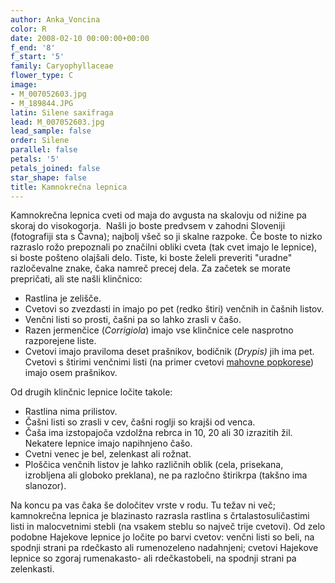 ```yaml
---
author: Anka_Voncina
color: R
date: 2008-02-10 00:00:00+00:00
f_end: '8'
f_start: '5'
family: Caryophyllaceae
flower_type: C
image:
- M_007052603.jpg
- M_189844.JPG
latin: Silene saxifraga
lead: M_007052603.jpg
lead_sample: false
order: Silene
parallel: false
petals: '5'
petals_joined: false
star_shape: false
title: Kamnokrečna lepnica
---
```

Kamnokrečna lepnica cveti od maja do avgusta na skalovju od nižine pa skoraj do visokogorja.  Našli jo boste predvsem v zahodni Sloveniji (fotografiji sta s Čavna); najbolj všeč so ji skalne razpoke. Če boste to nizko razraslo rožo prepoznali po značilni obliki cveta (tak cvet imajo le lepnice), si boste pošteno olajšali delo. Tiste, ki boste želeli preveriti \"uradne\" razločevalne znake, čaka namreč precej dela. Za začetek se morate prepričati, ali ste našli klinčnico:

-   Rastlina je zelišče.
-   Cvetovi so zvezdasti in imajo po pet (redko štiri) venčnih in čašnih listov.
-   Venčni listi so prosti, čašni pa so lahko zrasli v čašo.
-   Razen jermenčice (*Corrigiola*) imajo vse klinčnice cele nasprotno razporejene liste.
-   Cvetovi imajo praviloma deset prašnikov, bodičnik (*Drypis)* jih ima pet. Cvetovi s štirimi venčnimi listi (na primer cvetovi [mahovne popkorese](../../moehringiamuscosa/mahovna-popkoresa/)) imajo osem prašnikov.

Od drugih klinčnic lepnice ločite takole:

-   Rastlina nima prilistov.
-   Čašni listi so zrasli v cev, čašni roglji so krajši od venca.
-   Čaša ima izstopajoča vzdolžna rebrca in 10, 20 ali 30 izrazitih žil. Nekatere lepnice imajo napihnjeno čašo.
-   Cvetni venec je bel, zelenkast ali rožnat.
-   Ploščica venčnih listov je lahko različnih oblik (cela, prisekana, izrobljena ali globoko preklana), ne pa razločno štirikrpa (takšno ima slanozor).

Na koncu pa vas čaka še določitev vrste v rodu. Tu težav ni več; kamnokrečna lepnica je blazinasto razrasla rastlina s črtalastosuličastimi listi in malocvetnimi stebli (na vsakem steblu so največ trije cvetovi). Od zelo podobne Hajekove lepnice jo ločite po barvi cvetov: venčni listi so beli, na spodnji strani pa rdečkasto ali rumenozeleno nadahnjeni; cvetovi Hajekove lepnice so zgoraj rumenakasto- ali rdečkastobeli, na spodnji strani pa zelenkasti.
